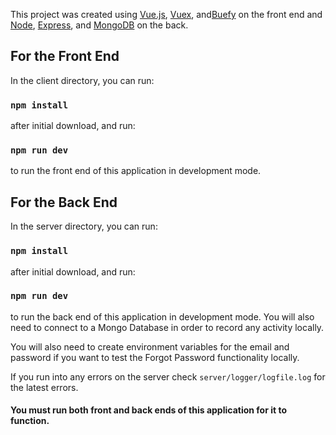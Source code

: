 This project was created using [Vue.js](https://vuejs.org/), [Vuex](https://vuex.vuejs.org/), and[Buefy](https://buefy.org/) on the front end and [Node](https://nodejs.org/en/), [Express](http://expressjs.com/), and [MongoDB](https://www.mongodb.com/) on the back.

## For the Front End

In the client directory, you can run:

### `npm install`

after initial download, and run:

### `npm run dev`

to run the front end of this application in development mode.

## For the Back End

In the server directory, you can run:

### `npm install`

after initial download, and run:

### `npm run dev`

to run the back end of this application in development mode. You will also need to connect to a Mongo Database in order to record any activity locally.

You will also need to create environment variables for the email and password if you want to test the Forgot Password functionality locally.

If you run into any errors on the server check `server/logger/logfile.log` for the latest errors.

#### You must run both front and back ends of this application for it to function.
